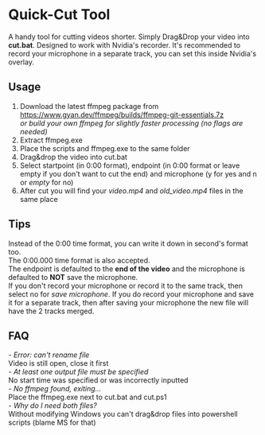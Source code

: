 # Quick-Cut Tool
A handy tool for cutting videos shorter. Simply Drag&Drop your video into <b>cut.bat</b>. Designed to work with Nvidia's recorder. It's recommended to record your microphone in a separate track, you can set this inside Nvidia's overlay.

## Usage
1. Download the latest ffmpeg package from https://www.gyan.dev/ffmpeg/builds/ffmpeg-git-essentials.7z</br>
   <i>or build your own ffmpeg for slightly faster processing (no flags are needed)</i>
2. Extract ffmpeg.exe
3. Place the scripts and ffmpeg.exe to the same folder
4. Drag&drop the video into cut.bat
5. Select startpoint (in 0:00 format), endpoint (in 0:00 format or leave empty if you don't want to cut the end) and microphone (y for yes and n or <i>empty</i> for no)
6. After cut you will find your <i>video.mp4</i> and <i>old_video.mp4</i> files in the same place

## Tips
Instead of the 0:00 time format, you can write it down in second's format too.</br>
The 0:00.000 time format is also accepted.</br>
The endpoint is defaulted to the <b>end of the video</b> and the microphone is defaulted to <b>NOT</b> save the microphone.</br>
If you don't record your microphone or record it to the same track, then select no for <i>save microphone</i>.
If you do record your microphone and save it for a separate track, then after saving your microphone the new file will have the 2 tracks merged.

## FAQ
<i>- Error: can't rename file</i></br>
Video is still open, close it first</br>
<i>- At least one output file must be specified</i></br>
No start time was specified or was incorrectly inputted</br>
<i>- No ffmpeg found, exiting...</i></br>
Place the ffmpeg.exe next to cut.bat and cut.ps1</br>
<i>- Why do I need both files?</i></br>
Without modifying Windows you can't drag&drop files into powershell scripts (blame MS for that)</br>
